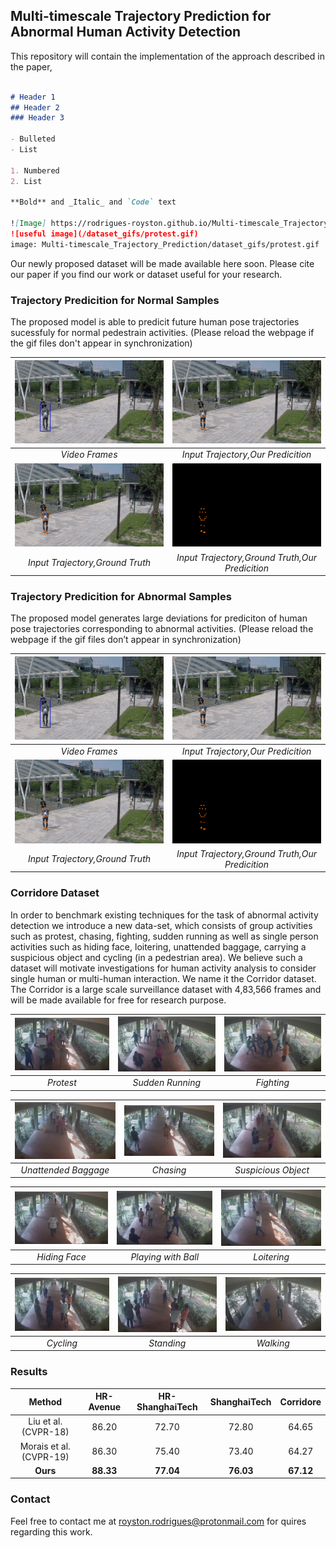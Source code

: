 ## Multi-timescale Trajectory Prediction for Abnormal Human Activity Detection
This repository will contain the implementation of the approach described in the paper, 
```markdown

# Header 1
## Header 2
### Header 3

- Bulleted
- List

1. Numbered
2. List

**Bold** and _Italic_ and `Code` text

![Image] https://rodrigues-royston.github.io/Multi-timescale_Trajectory_Prediction/dataset_gifs/protest.gif 
![useful image](/dataset_gifs/protest.gif)
image: Multi-timescale_Trajectory_Prediction/dataset_gifs/protest.gif
```



Our newly proposed dataset will be made available here soon. Please cite our paper if you find our work or dataset useful for your research.

### Trajectory Predicition for Normal Samples
The proposed model is able to predicit future human pose trajectories sucessfuly for normal pedestrain activities. 
(Please reload the webpage if the gif files don't appear in synchronization)

|![GitHub Logo](/result_gifs/normal_01.gif) |![GitHub Logo](/result_gifs/normal_02.gif) |
|:--:|:--:|
|*Video Frames*|*Input Trajectory,Our Predicition*|
|![GitHub Logo](/result_gifs/normal_03.gif) |![GitHub Logo](/result_gifs/normal_04.gif) |
|*Input Trajectory,Ground Truth*|*Input Trajectory,Ground Truth,Our Predicition*|

### Trajectory Predicition for Abnormal Samples
The proposed model generates large deviations for prediciton of human pose trajectories corresponding to abnormal activities. (Please reload the webpage if the gif files don’t appear in synchronization) 

|![GitHub Logo](/result_gifs/normal_01.gif) |![GitHub Logo](/result_gifs/normal_02.gif) |
|:--:|:--:|
|*Video Frames*|*Input Trajectory,Our Predicition*|
|![GitHub Logo](/result_gifs/normal_03.gif) |![GitHub Logo](/result_gifs/normal_04.gif) |
|*Input Trajectory,Ground Truth*|*Input Trajectory,Ground Truth,Our Predicition*|

### Corridore Dataset
In order to benchmark existing techniques for the task of abnormal activity detection we introduce a new data-set, which consists of group activities such as protest, chasing, fighting, sudden running as well as single person activities such as hiding face, loitering, unattended baggage, carrying a suspicious object and cycling (in a pedestrian area). We believe such a
dataset will motivate investigations for human activity analysis to consider single human or multi-human interaction. We name it the Corridor dataset. The Corridor is a large scale surveillance dataset with 4,83,566 frames and will be made available for free for research purpose.



|![GitHub Logo](/iitb_imgs/small_protest.jpg) |![GitHub Logo](/iitb_imgs/small_running.jpg) |![GitHub Logo](/iitb_imgs/small_fighting.jpg) |
|:--:|:--:|:--:|
|*Protest*|*Sudden Running*|*Fighting*|

|![GitHub Logo](/iitb_imgs/small_unattended.jpg) |![GitHub Logo](/iitb_imgs/small_chasing.jpg) |![GitHub Logo](/iitb_imgs/small_suspicious.jpg) |
|:--:|:--:|:--:|
|*Unattended Baggage*|*Chasing*|*Suspicious Object*|

|![GitHub Logo](/iitb_imgs/small_hiding.jpg) |![GitHub Logo](/iitb_imgs/small_playing.jpg) |![GitHub Logo](/iitb_imgs/small_loitering.jpg) |
|:--:|:--:|:--:|
|*Hiding Face*|*Playing with Ball*|*Loitering*|

|![GitHub Logo](/iitb_imgs/small_cycling.jpg) |![GitHub Logo](/iitb_imgs/small_normal.jpg) |![GitHub Logo](/iitb_imgs/small_normal_2.jpg) |
|:--:|:--:|:--:|
|*Cycling*|*Standing*|*Walking*|

### Results

|Method|HR-Avenue|HR-ShanghaiTech|ShanghaiTech|Corridore|
|:--:|:--:|:--:|:--:|:--:|
|Liu et al. (CVPR-18)|86.20|72.70|72.80|64.65|
|Morais et al. (CVPR-19)|86.30|75.40|73.40|64.27|
|**Ours**|**88.33**|**77.04**|**76.03**|**67.12**|

### Contact

Feel free to contact me at royston.rodrigues@protonmail.com for quires regarding this work.
